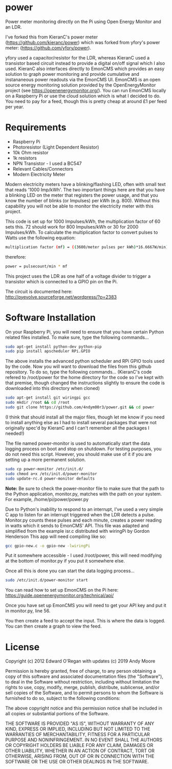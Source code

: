 power
=====

Power meter monitoring directly on the Pi using Open Energy Monitor and an LDR.

I've forked this from KieranC's power meter (https://github.com/kieranc/power) which was forked from yfory's power meter: (https://github.com/yfory/power).

yfory used a capacitor/resistor for the LDR, whereas KieranC used a transistor based circuit instead to provide a digital on/off signal which I also used. KieranC also interfaces directly to EmonCMS which provides an easy solution to graph power monitoring and provide cumulative and instananeous power readouts via the EmonCMS UI. EmonCMS is an open source energy monitoring solution provided by the OpenEnergyMonitor project (see https://openenergymonitor.org/). You can run EmonCMS locally on a Raspberry Pi or use the cloud solution which is what I decided to do. You need to pay for a feed, though this is pretty cheap at around £1 per feed per year.

# Requirements
* Raspberry Pi
* Photoresistor (Light Dependent Resistor)
* 10k Ohm resistor
* 1k resistors
* NPN Transistor - I used a BC547
* Relevant Cables/Connectors
* Modern Electricity Meter

Modern electricity meters have a blinking/flashing LED, often with small text that reads '1000 Imp/kWh'. The two important things here are that you have a blinking LED on the meter that registers the power usage, and that you know the number of blinks (or Impulses) per kWh (e.g. 800). Without this capability you will not be able to monitor the electricity meter with this project.

This code is set up for 1000 Impulses/kWh, the multiplication factor of 60 sets this. 72 should work for 800 Impulses/kWh or 30 for 2000 Impulses/kWh. To calculate the multiplication factor to convert pulses to Watts use the following equation:

```bash
multiplication factor (mf) = ((3600/meter pulses per kWh)*16.6667W/min)
```
therefore:

```bash
power = pulsecount/min * mf
```

This project uses the LDR as one half of a voltage divider to trigger a transistor which is connected to a GPIO pin on the Pi.

The circuit is documented here: http://pyevolve.sourceforge.net/wordpress/?p=2383

# Software Installation
On your Raspberry Pi, you will need to ensure that you have certain Python related files installed. To make sure, type the following commands...

```bash
sudo apt-get install python-dev python-pip
sudo pip install apscheduler RPi.GPIO
```

The above installs the advanced python scheduler and RPi GPIO tools used by the code.
Now you will want to download the files from this github repository. To do so, type the following commands...
(KieranC's code refered to /root/power for the home directory for the code so I've kept with that premise, though changed the instructions slightly to ensure the code is downloaded into this directory when cloned)

```bash
sudo apt-get install git wiringpi gcc
sudo mkdir /root && cd /root
sudo git clone https://github.com/4ndym00r3/power.git && cd power
```

(I think that should install all the major files, though let me know if you need to install anything else as I had to install several packages that were not originally spec'd by KieranC and I can't remember all the packages I needed!)

The file named power-monitor is used to automatically start the data logging process on boot and stop on shutdown. For testing purposes, you do not need this script. However, you should make use of it if you are setting up a more permanent solution.

```bash
sudo cp power-monitor /etc/init.d/
sudo chmod a+x /etc/init.d/power-monitor
sudo update-rc.d power-monitor defaults
```

**Note:** Be sure to check the power-monitor file to make sure that the path to the Python application, monitor.py, matches with the path on your system. For example, /home/pi/power/power.py

Due to Python's inability to respond to an interrupt, I've used a very simple C app to listen for an interrupt triggered when the LDR detects a pulse. Monitor.py counts these pulses and each minute, creates a power reading in watts which it sends to EmonCMS' API.
This file was adapted and simplified from the example isr.c distributed with wiringPi by Gordon Henderson
This app will need compiling like so:

```bash
gcc gpio-new.c -o gpio-new -lwiringPi
```

Put it somewhere accessible - I used /root/power, this will need modifying at the bottom of monitor.py if you put it somewhere else.

Once all this is done you can start the data logging process...

```bash
sudo /etc/init.d/power-monitor start
```

You can read how to set up EmonCMS on the Pi here: https://guide.openenergymonitor.org/technical/api/

Once you have set up EmonCMS you will need to get your API key and put it in monitor.py, line 56.

You then create a feed to accept the input. This is where the data is logged. You can then create a graph to view the feed.


# License

Copyright (c) 2012 Edward O'Regan with updates (c) 2019 Andy Moore

Permission is hereby granted, free of charge, to any person obtaining a copy of this software and associated documentation files (the "Software"), to deal in the Software without restriction, including without limitation the rights to use, copy, modify, merge, publish, distribute, sublicense, and/or sell copies of the Software, and to permit persons to whom the Software is furnished to do so, subject to the following conditions:

The above copyright notice and this permission notice shall be included in all copies or substantial portions of the Software.

THE SOFTWARE IS PROVIDED "AS IS", WITHOUT WARRANTY OF ANY KIND, EXPRESS OR IMPLIED, INCLUDING BUT NOT LIMITED TO THE WARRANTIES OF MERCHANTABILITY, FITNESS FOR A PARTICULAR PURPOSE AND NONINFRINGEMENT. IN NO EVENT SHALL THE AUTHORS OR COPYRIGHT HOLDERS BE LIABLE FOR ANY CLAIM, DAMAGES OR OTHER LIABILITY, WHETHER IN AN ACTION OF CONTRACT, TORT OR OTHERWISE, ARISING FROM, OUT OF OR IN CONNECTION WITH THE SOFTWARE OR THE USE OR OTHER DEALINGS IN THE SOFTWARE.


